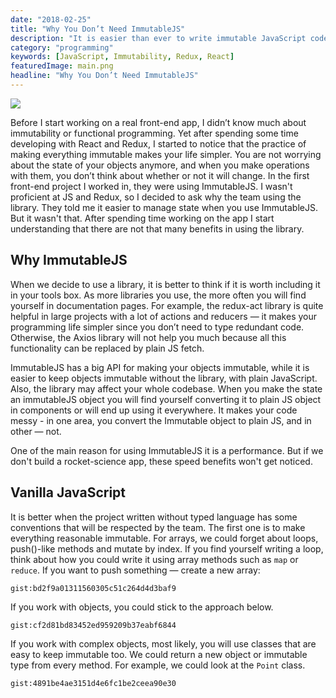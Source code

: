 ```yaml
---
date: "2018-02-25"
title: "Why You Don’t Need ImmutableJS"
description: "It is easier than ever to write immutable JavaScript code without libraries"
category: "programming"
keywords: [JavaScript, Immutability, Redux, React]
featuredImage: main.png
headline: "Why You Don’t Need ImmutableJS"
---
```


![](/main.png)

Before I start working on a real front-end app, I didn’t know much about immutability or functional programming. Yet after spending some time developing with React and Redux, I started to notice that the practice of making everything immutable makes your life simpler. You are not worrying about the state of your objects anymore, and when you make operations with them, you don’t think about whether or not it will change. In the first front-end project I worked in, they were using ImmutableJS. I wasn't proficient at JS and Redux, so I decided to ask why the team using the library. They told me it easier to manage state when you use ImmutableJS. But it wasn't that. After spending time working on the app I start understanding that there are not that many benefits in using the library.

## Why ImmutableJS

When we decide to use a library, it is better to think if it is worth including it in your tools box. As more libraries you use, the more often you will find yourself in documentation pages. For example, the redux-act library is quite helpful in large projects with a lot of actions and reducers — it makes your programming life simpler since you don’t need to type redundant code. Otherwise, the Axios library will not help you much because all this functionality can be replaced by plain JS fetch.

ImmutableJS has a big API for making your objects immutable, while it is easier to keep objects immutable without the library, with plain JavaScript. Also, the library may affect your whole codebase. When you make the state an immutableJS object you will find yourself converting it to plain JS object in components or will end up using it everywhere. It makes your code messy - in one area, you convert the Immutable object to plain JS, and in other — not.

One of the main reason for using ImmutableJS it is a performance. But if we don't build a rocket-science app, these speed benefits won't get noticed.

## Vanilla JavaScript

It is better when the project written without typed language has some conventions that will be respected by the team. The first one is to make everything reasonable immutable. For arrays, we could forget about loops, push()-like methods and mutate by index. If you find yourself writing a loop, think about how you could write it using array methods such as `map` or `reduce`. If you want to push something — create a new array:

`gist:bd2f9a01311560305c51c264d4d3baf9`

If you work with objects, you could stick to the approach below.

`gist:cf2d81bd83452ed959209b37eabf6844`

If you work with complex objects, most likely, you will use classes that are easy to keep immutable too. We could return a new object or immutable type from every method. For example, we could look at the `Point` class.

`gist:4891be4ae3151d4e6fc1be2ceea90e30`